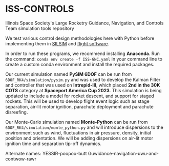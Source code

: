 # ISS-CONTROLS
Illinois Space Society's Large Rocketry Guidance, Navigation, and Controls Team simulation tools repository

We test various control design methodologies here with Python before implementing them in [SILSIM](https://github.com/ISSUIUC/ISS_SILSIM) and [flight software](https://github.com/ISSUIUC/MIDAS-Software).

In order to run these programs, we recommend installing **Anaconda**. Run the command: `conda env create -f ISS-GNC.yaml` in your command line to create a custom conda environment and install the required packages.

Our current simulation named **PySIM 6DOF** can be run from `6DOF_RK4/simulation/pysim.py` and was used to develop the Kalman Filter and controller that was used on **Intrepid-III**, which placed **2nd in the 30K COTS** category at **Spaceport America Cup 2023**. This simulation is being updated to include a model for rocket descent, and support for staged rockets. This will be used to develop flight event logic such as stage separation, air-lit motor ignition, parachute deployment and parachute disreefing.

Our Monte-Carlo simulation named **Monte-Python** can be run from `6DOF_RK4/simulation/monte_python.py` and will introduce dispersions to the environment such as wind, fluctuations in air pressure, density, initial position and orientation. We will be adding dispersions on air-lit motor ignition time and separation tip-off dynamics.

Alternate names:
YESSIR-poopoo-butt
Guwidance-navigation-uwu-and-contwow-rawr

